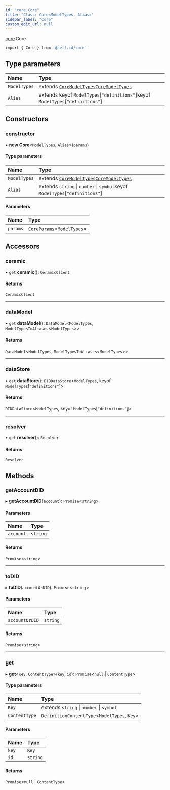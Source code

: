 ```yaml
---
id: "core.Core"
title: "Class: Core<ModelTypes, Alias>"
sidebar_label: "Core"
custom_edit_url: null
---
```


[core](../modules/core.md).Core

```sh
import { Core } from '@self.id/core'
```

## Type parameters

| Name | Type |
| :------ | :------ |
| `ModelTypes` | extends [`CoreModelTypes`](../modules/core.md#coremodeltypes)[`CoreModelTypes`](../modules/core.md#coremodeltypes) |
| `Alias` | extends keyof `ModelTypes`[``"definitions"``]keyof `ModelTypes`[``"definitions"``] |

## Constructors

### constructor

• **new Core**<`ModelTypes`, `Alias`\>(`params`)

#### Type parameters

| Name | Type |
| :------ | :------ |
| `ModelTypes` | extends [`CoreModelTypes`](../modules/core.md#coremodeltypes)[`CoreModelTypes`](../modules/core.md#coremodeltypes) |
| `Alias` | extends `string` \| `number` \| `symbol`keyof `ModelTypes`[``"definitions"``] |

#### Parameters

| Name | Type |
| :------ | :------ |
| `params` | [`CoreParams`](../modules/core.md#coreparams)<`ModelTypes`\> |

## Accessors

### ceramic

• `get` **ceramic**(): `CeramicClient`

#### Returns

`CeramicClient`

___

### dataModel

• `get` **dataModel**(): `DataModel`<`ModelTypes`, `ModelTypesToAliases`<`ModelTypes`\>\>

#### Returns

`DataModel`<`ModelTypes`, `ModelTypesToAliases`<`ModelTypes`\>\>

___

### dataStore

• `get` **dataStore**(): `DIDDataStore`<`ModelTypes`, keyof `ModelTypes`[``"definitions"``]\>

#### Returns

`DIDDataStore`<`ModelTypes`, keyof `ModelTypes`[``"definitions"``]\>

___

### resolver

• `get` **resolver**(): `Resolver`

#### Returns

`Resolver`

## Methods

### getAccountDID

▸ **getAccountDID**(`account`): `Promise`<`string`\>

#### Parameters

| Name | Type |
| :------ | :------ |
| `account` | `string` |

#### Returns

`Promise`<`string`\>

___

### toDID

▸ **toDID**(`accountOrDID`): `Promise`<`string`\>

#### Parameters

| Name | Type |
| :------ | :------ |
| `accountOrDID` | `string` |

#### Returns

`Promise`<`string`\>

___

### get

▸ **get**<`Key`, `ContentType`\>(`key`, `id`): `Promise`<``null`` \| `ContentType`\>

#### Type parameters

| Name | Type |
| :------ | :------ |
| `Key` | extends `string` \| `number` \| `symbol` |
| `ContentType` | `DefinitionContentType`<`ModelTypes`, `Key`\> |

#### Parameters

| Name | Type |
| :------ | :------ |
| `key` | `Key` |
| `id` | `string` |

#### Returns

`Promise`<``null`` \| `ContentType`\>
